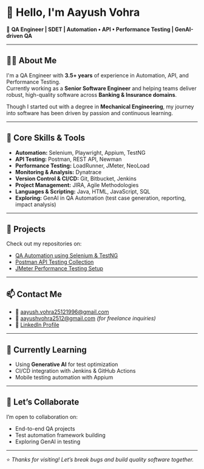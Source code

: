 # 👋 Hello, I'm Aayush Vohra

🎯 **QA Engineer | SDET | Automation • API • Performance Testing | GenAI-driven QA**

---

## 🧑‍💻 About Me

I'm a QA Engineer with **3.5+ years** of experience in Automation, API, and Performance Testing.  
Currently working as a **Senior Software Engineer** and helping teams deliver robust, high-quality software across **Banking & Insurance domains**.

Though I started out with a degree in **Mechanical Engineering**, my journey into software has been driven by passion and continuous learning.

---

## 🔧 Core Skills & Tools

- **Automation:** Selenium, Playwright, Appium, TestNG  
- **API Testing:** Postman, REST API, Newman  
- **Performance Testing:** LoadRunner, JMeter, NeoLoad  
- **Monitoring & Analysis:** Dynatrace  
- **Version Control & CI/CD:** Git, Bitbucket, Jenkins  
- **Project Management:** JIRA, Agile Methodologies  
- **Languages & Scripting:** Java, HTML, JavaScript, SQL  
- **Exploring:** GenAI in QA Automation (test case generation, reporting, impact analysis)

---

## 📂 Projects

Check out my repositories on:
- [QA Automation using Selenium & TestNG](https://github.com/aayushvohra/qa-automation-selenium-testng)
- [Postman API Testing Collection](https://github.com/aayushvohra)
- [JMeter Performance Testing Setup](https://github.com/aayushvohra)

---

## 📫 Contact Me

- 📧 aayush.vohra25121996@gmail.com  
- 📧 aayushvohra2512@gmail.com *(for freelance inquiries)*  
- 🔗 [LinkedIn Profile](https://www.linkedin.com/in/aayush-vohra)

---

## 🌱 Currently Learning

- Using **Generative AI** for test optimization
- CI/CD integration with Jenkins & GitHub Actions
- Mobile testing automation with Appium

---

## 🙌 Let’s Collaborate

I’m open to collaboration on:
- End-to-end QA projects
- Test automation framework building
- Exploring GenAI in testing

---

⭐ *Thanks for visiting! Let’s break bugs and build quality software together.*
